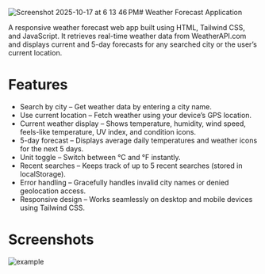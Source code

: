 ![Screenshot 2025-10-17 at 6 13 46 PM](https://github.com/user-attachments/assets/893dbea4-57c7-45e0-9c60-18833691365d)# Weather Forecast Application

A responsive weather forecast web app built using HTML, Tailwind CSS, and JavaScript.
It retrieves real-time weather data from WeatherAPI.com and displays current and 5-day forecasts for any searched city or the user’s current location.

# Features
* Search by city  – Get weather data by entering a city name.
* Use current location – Fetch weather using your device’s GPS location.
* Current weather display – Shows temperature, humidity, wind speed, feels-like temperature, UV index, and condition icons.
* 5-day forecast – Displays average daily temperatures and weather icons for the next 5 days.
* Unit toggle – Switch between °C and °F instantly.
* Recent searches – Keeps track of up to 5 recent searches (stored in localStorage).
* Error handling – Gracefully handles invalid city names or denied geolocation access.
* Responsive design – Works seamlessly on desktop and mobile devices using Tailwind CSS.

# Screenshots
![example](https://github.com/user-attachments/assets/fe694d6c-b01d-4c54-a1b9-afa45a099f40)



